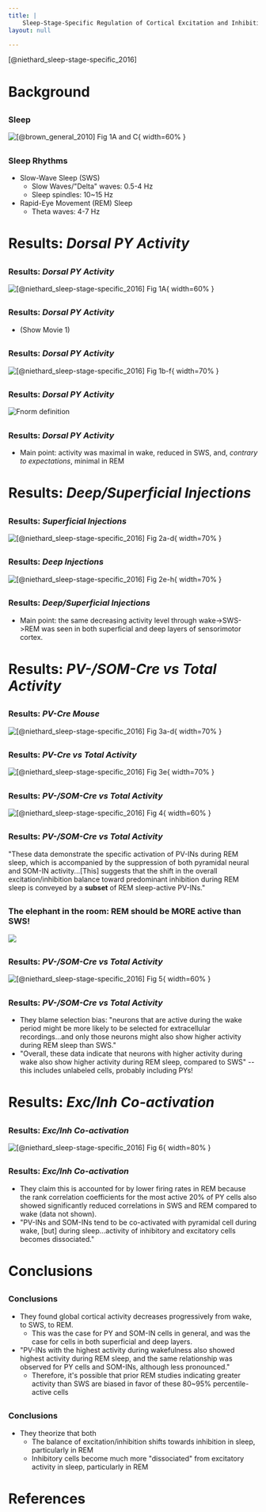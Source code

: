 ```yaml
---
title: |
    Sleep-Stage-Specific Regulation of Cortical Excitation and Inhibition
layout: null

---
```



[@niethard_sleep-stage-specific_2016]

# Background

##

### Sleep

![[@brown_general_2010] Fig 1A and C](figures/brown-2010-fig1a-c.png){ width=60%
}

## 

### Sleep Rhythms

- Slow-Wave Sleep (SWS)
    - Slow Waves/"Delta" waves:  0.5-4 Hz
    - Sleep spindles: 10~15 Hz
- Rapid-Eye Movement (REM) Sleep
    - Theta waves: 4-7 Hz

# Results: *Dorsal PY Activity*

##

### Results: *Dorsal PY Activity*

![[@niethard_sleep-stage-specific_2016] Fig
1A](figures/niethard-2016-fig1a.png){ width=60% }

##

### Results: *Dorsal PY Activity*

- (Show Movie 1)

##

### Results: *Dorsal PY Activity*

![[@niethard_sleep-stage-specific_2016] Fig
1b-f](figures/niethard-2016-fig1b-f.png){ width=70% }

##

### Results: *Dorsal PY Activity*

![Fnorm definition](figures/fnorm.png)

##

### Results: *Dorsal PY Activity*

- Main point: activity was maximal in wake, reduced in SWS, and, *contrary to
  expectations*, minimal in REM

# Results: *Deep/Superficial Injections*

##

### Results: *Superficial Injections*

![[@niethard_sleep-stage-specific_2016] Fig
2a-d](figures/niethard-2016-fig2a-d.png){ width=70% }

##

### Results: *Deep Injections*

![[@niethard_sleep-stage-specific_2016] Fig
2e-h](figures/niethard-2016-fig2e-h.png){ width=70% }

##

### Results: *Deep/Superficial Injections*

- Main point: the same decreasing activity level through wake->SWS->REM was seen
  in both superficial and deep layers of sensorimotor cortex.

# Results: *PV-/SOM-Cre vs Total Activity*

##

### Results: *PV-Cre Mouse*

![[@niethard_sleep-stage-specific_2016] Fig
3a-d](figures/niethard-2016-fig3a-d.png){ width=70% }

##

### Results: *PV-Cre vs Total Activity*

![[@niethard_sleep-stage-specific_2016] Fig
3e](figures/niethard-2016-fig3e.png){ width=70% }

##

### Results: *PV-/SOM-Cre vs Total Activity*

![[@niethard_sleep-stage-specific_2016] Fig 4](figures/niethard-2016-fig4.png){
width=60% }

##

### Results: *PV-/SOM-Cre vs Total Activity*

"These data demonstrate the specific activation of PV-INs during REM sleep,
which is accompanied by the suppression of both pyramidal neural and SOM-IN
activity...[This] suggests that the shift in the overall excitation/inhibition
balance toward predominant inhibition during REM sleep is conveyed by a
**subset** of REM sleep-active PV-INs."

##

### The elephant in the room: REM should be MORE active than SWS!

![](figures/baby-elephant-sleeping.jpg)

##

### Results: *PV-/SOM-Cre vs Total Activity*

![[@niethard_sleep-stage-specific_2016] Fig 5](figures/niethard-2016-fig5.png){
width=60% }

##

### Results: *PV-/SOM-Cre vs Total Activity*

- They blame selection bias: "neurons that are active during the wake period
  might be more likely to be selected for extracellular recordings...and only
  those neurons might also show higher activity during REM sleep than SWS."
- "Overall, these data indicate that neurons with higher activity during wake
  also show higher activity during REM sleep, compared to SWS" -- this includes
  unlabeled cells, probably including PYs!


# Results: *Exc/Inh Co-activation*

##

### Results: *Exc/Inh Co-activation*

![[@niethard_sleep-stage-specific_2016] Fig 6](figures/niethard-2016-fig6.png){
width=80% }

##

### Results: *Exc/Inh Co-activation*

- They claim this is accounted for by lower firing rates in REM because the rank
  correlation coefficients for the most active 20% of PY cells also showed
  significantly reduced correlations in SWS and REM compared to wake (data not
  shown).
- "PV-INs and SOM-INs tend to be co-activated with pyramidal cell during wake,
  [but] during sleep...activity of inhibitory and excitatory cells becomes
  dissociated."

# Conclusions

##

### Conclusions

- They found global cortical activity decreases progressively from wake, to SWS,
  to REM.
    - This was the case for PY and SOM-IN cells in general, and was the case for
      cells in both superficial and deep layers.
- "PV-INs with the highest activity during wakefulness also showed highest
  activity during REM sleep, and the same relationship was observed for PY cells
  and SOM-INs, although less pronounced."
    - Therefore, it's possible that prior REM studies indicating greater activity
      than SWS are biased in favor of these 80~95% percentile-active cells

##

### Conclusions

- They theorize that both
    - The balance of excitation/inhibition shifts towards inhibition in sleep,
      particularly in REM
    - Inhibitory cells become much more "dissociated" from excitatory activity
      in sleep, particularly in REM

# References

##
